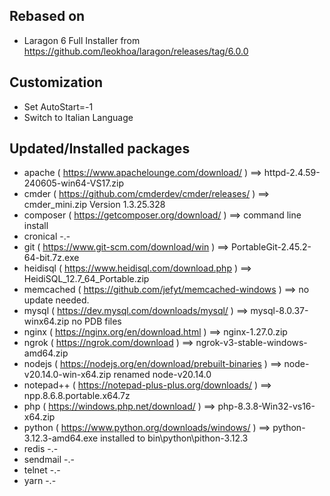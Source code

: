 ## Rebased on

* Laragon 6 Full Installer from  https://github.com/leokhoa/laragon/releases/tag/6.0.0

## Customization

* Set AutoStart=-1
* Switch to Italian Language

## Updated/Installed packages

* apache ( https://www.apachelounge.com/download/ ) ==> httpd-2.4.59-240605-win64-VS17.zip
* cmder ( https://github.com/cmderdev/cmder/releases/ ) ==> cmder_mini.zip Version 1.3.25.328
* composer ( https://getcomposer.org/download/ ) ==> command line install
* cronical -.-
* git ( https://www.git-scm.com/download/win ) ==> PortableGit-2.45.2-64-bit.7z.exe
* heidisql ( https://www.heidisql.com/download.php ) ==> HeidiSQL_12.7_64_Portable.zip
* memcached ( https://github.com/jefyt/memcached-windows ) ==> no update needed.
* mysql ( https://dev.mysql.com/downloads/mysql/ ) ==> mysql-8.0.37-winx64.zip no PDB files
* nginx ( https://nginx.org/en/download.html ) ==> nginx-1.27.0.zip
* ngrok ( https://ngrok.com/download ) ==> ngrok-v3-stable-windows-amd64.zip
* nodejs ( https://nodejs.org/en/download/prebuilt-binaries ) ==> node-v20.14.0-win-x64.zip renamed node-v20.14.0
* notepad++ ( https://notepad-plus-plus.org/downloads/ ) ==> npp.8.6.8.portable.x64.7z
* php ( https://windows.php.net/download/ ) ==> php-8.3.8-Win32-vs16-x64.zip
* python ( https://www.python.org/downloads/windows/ ) ==> python-3.12.3-amd64.exe installed to bin\python\pithon-3.12.3
* redis -.-
* sendmail -.-
* telnet -.-
* yarn -.-